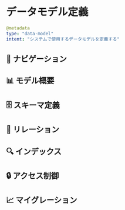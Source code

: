 # データモデル定義

```yaml
@metadata
type: "data-model"
intent: "システムで使用するデータモデルを定義する"
```

## 📑 ナビゲーション

## 📊 モデル概要

## 🗄 スキーマ定義

## 🔄 リレーション

## 🔍 インデックス

## 🔒 アクセス制御

## 📈 マイグレーション
